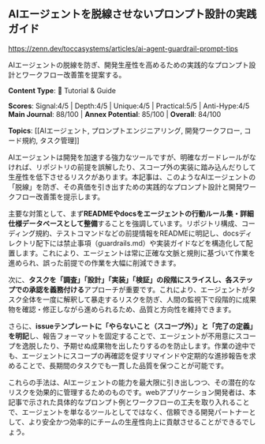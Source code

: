 ## AIエージェントを脱線させないプロンプト設計の実践ガイド

https://zenn.dev/toccasystems/articles/ai-agent-guardrail-prompt-tips

AIエージェントの脱線を防ぎ、開発生産性を高めるための実践的なプロンプト設計とワークフロー改善策を提案する。

**Content Type**: 📖 Tutorial & Guide

**Scores**: Signal:4/5 | Depth:4/5 | Unique:4/5 | Practical:5/5 | Anti-Hype:4/5
**Main Journal**: 88/100 | **Annex Potential**: 85/100 | **Overall**: 84/100

**Topics**: [[AIエージェント, プロンプトエンジニアリング, 開発ワークフロー, コード規約, タスク管理]]

AIエージェントは開発を加速する強力なツールですが、明確なガードレールがなければ、リポジトリの前提を誤解したり、スコープ外の実装に踏み込んだりして生産性を低下させるリスクがあります。本記事は、このようなAIエージェントの「脱線」を防ぎ、その真価を引き出すための実践的なプロンプト設計と開発ワークフロー改善策を提示します。

主要な対策として、まず**READMEやdocsをエージェントの行動ルール集・詳細仕様データベースとして整備**することを強調しています。リポジトリ構成、コーディング規約、テストコマンドなどの前提情報をREADMEに明記し、docsディレクトリ配下には禁止事項（guardrails.md）や実装ガイドなどを構造化して配置します。これにより、エージェントは常に正確な文脈と規則に基づいて作業を進められ、誤った前提での作業を大幅に削減できます。

次に、**タスクを「調査」「設計」「実装」「検証」の段階にスライスし、各ステップでの承認を義務付ける**アプローチが重要です。これにより、エージェントがタスク全体を一度に解釈して暴走するリスクを防ぎ、人間の監視下で段階的に成果物を確認・修正しながら進められるため、品質と方向性を維持できます。

さらに、**issueテンプレートに「やらないこと（スコープ外）」と「完了の定義」を明記**し、報告フォーマットを固定することで、エージェントが不用意にスコープを逸脱したり、予期せぬ成果物を出したりするのを防止します。作業の途中でも、エージェントにスコープの再確認を促すリマインドや定期的な進捗報告を求めることで、長期間のタスクでも一貫した品質を保つことが可能です。

これらの手法は、AIエージェントの能力を最大限に引き出しつつ、その潜在的なリスクを効果的に管理するためのものです。webアプリケーション開発者は、本記事で示された具体的なプロンプト例とワークフローの工夫を取り入れることで、エージェントを単なるツールとしてではなく、信頼できる開発パートナーとして、より安全かつ効率的にチームの生産性向上に貢献させることができるでしょう。